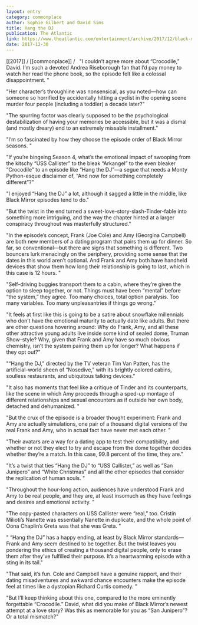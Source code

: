 ```yaml
---
layout: entry
category: commonplace
author: Sophie Gilbert and David Sims
title: Hang the DJ
publication: The Atlantic
link: https://www.theatlantic.com/entertainment/archive/2017/12/black-mirror-hang-the-dj/549371/
date: 2017-12-30
---
```


[[2017]] / [[commonplace]] / 
 
"I couldn’t agree more about “Crocodile,” David. I’m such a devoted Andrea Riseborough fan that I’d pay money to watch her read the phone book, so the episode felt like a colossal disappointment. "

"Her character’s throughline was nonsensical, as you noted—how can someone so horrified by accidentally hitting a cyclist in the opening scene murder four people (including a toddler) a decade later?"

"The spurring factor was clearly supposed to be the psychological destabilization of having your memories be accessible, but it was a dismal (and mostly dreary) end to an extremely missable installment."

"I’m so fascinated by how they choose the episode order of Black Mirror seasons. "

"If you’re bingeing Season 4, what’s the emotional impact of swooping from the kitschy “USS Callister” to the bleak “Arkangel” to the even bleaker “Crocodile” to an episode like “Hang the DJ”—a segue that needs a Monty Python-esque disclaimer of, “And now for something completely different”?"

"I enjoyed “Hang the DJ” a lot, although it sagged a little in the middle, like Black Mirror episodes tend to do."

"But the twist in the end turned a sweet-love-story-slash-Tinder-fable into something more intriguing, and the way the chapter hinted at a larger conspiracy throughout was masterfully structured."

"In the episode’s concept, Frank (Joe Cole) and Amy (Georgina Campbell) are both new members of a dating program that pairs them up for dinner. So far, so conventional—but there are signs that something is different. Two bouncers lurk menacingly on the periphery, providing some sense that the dates in this world aren’t optional. And Frank and Amy both have handheld devices that show them how long their relationship is going to last, which in this case is 12 hours. "

"Self-driving buggies transport them to a cabin, where they’re given the option to sleep together, or not. Things must have been “mental” before “the system,” they agree. Too many choices, total option paralysis. Too many variables. Too many unpleasantries if things go wrong."

"It feels at first like this is going to be a satire about snowflake millennials who don’t have the emotional maturity to actually date like adults. But there are other questions hovering around: Why do Frank, Amy, and all these other attractive young adults live inside some kind of sealed dome, Truman Show–style? Why, given that Frank and Amy have so much obvious chemistry, isn’t the system pairing them up for longer? What happens if they opt out?"

"“Hang the DJ,” directed by the TV veteran Tim Van Patten, has the artificial-world sheen of “Nosedive,” with its brightly colored cabins, soulless restaurants, and ubiquitous talking devices."

"It also has moments that feel like a critique of Tinder and its counterparts, like the scene in which Amy proceeds through a sped-up montage of different relationships and sexual encounters as if outside her own body, detached and dehumanized. "

"But the crux of the episode is a broader thought experiment: Frank and Amy are actually simulations, one pair of a thousand digital versions of the real Frank and Amy, who in actual fact have never met each other. "

"Their avatars are a way for a dating app to test their compatibility, and whether or not they elect to try and escape from the dome together decides whether they’re a match. In this case, 99.8 percent of the time, they are."

"It’s a twist that ties “Hang the DJ” to “USS Callister,” as well as “San Junipero” and “White Christmas” and all the other episodes that consider the replication of human souls. "

"Throughout the hour-long action, audiences have understood Frank and Amy to be real people, and they are, at least insomuch as they have feelings and desires and emotional activity. "

"The copy-pasted characters on USS Callister were “real,” too. Cristin Milioti’s Nanette was essentially Nanette in duplicate, and the whole point of Oona Chaplin’s Greta was that she was Greta. "

" “Hang the DJ” has a happy ending, at least by Black Mirror standards—Frank and Amy seem destined to be together. But the twist leaves you pondering the ethics of creating a thousand digital people, only to erase them after they’ve fulfilled their purpose. It’s a heartwarming episode with a sting in its tail."

"That said, it’s fun. Cole and Campbell have a genuine rapport, and their dating misadventures and awkward chance encounters make the episode feel at times like a dystopian Richard Curtis comedy. "

"But I’ll keep thinking about this one, compared to the more eminently forgettable “Crocodile.” David, what did you make of Black Mirror’s newest attempt at a love story? Was this as memorable for you as “San Junipero”? Or a total mismatch?"























